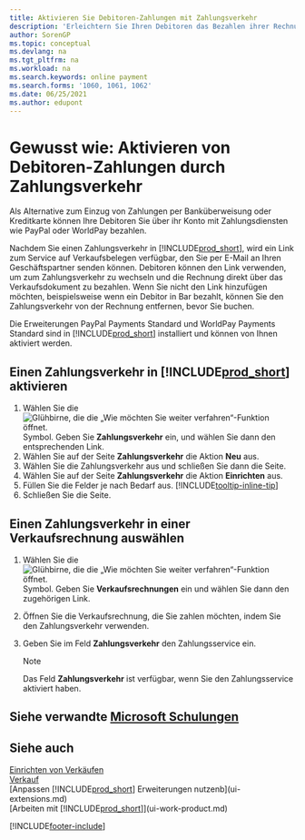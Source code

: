 ```yaml
---
title: Aktivieren Sie Debitoren-Zahlungen mit Zahlungsverkehr
description: 'Erleichtern Sie Ihren Debitoren das Bezahlen ihrer Rechnungen, indem Sie Kundenzahlungen über Zahlungsdienste aktivieren.'
author: SorenGP
ms.topic: conceptual
ms.devlang: na
ms.tgt_pltfrm: na
ms.workload: na
ms.search.keywords: online payment
ms.search.forms: '1060, 1061, 1062'
ms.date: 06/25/2021
ms.author: edupont
---
```

# Gewusst wie: Aktivieren von Debitoren-Zahlungen durch Zahlungsverkehr

Als Alternative zum Einzug von Zahlungen per Banküberweisung oder Kreditkarte können Ihre Debitoren Sie über ihr Konto mit Zahlungsdiensten wie PayPal oder WorldPay bezahlen.  

Nachdem Sie einen Zahlungsverkehr in [!INCLUDE[prod_short](includes/prod_short.md)], wird ein Link zum Service auf Verkaufsbelegen verfügbar, den Sie per E-Mail an Ihren Geschäftspartner senden können. Debitoren können den Link verwenden, um zum Zahlungsverkehr zu wechseln und die Rechnung direkt über das Verkaufsdokument zu bezahlen. Wenn Sie nicht den Link hinzufügen möchten, beispielsweise wenn ein Debitor in Bar bezahlt, können Sie den Zahlungsverkehr von der Rechnung entfernen, bevor Sie buchen.  

Die Erweiterungen PayPal Payments Standard und WorldPay Payments Standard sind in [!INCLUDE[prod_short](includes/prod_short.md)] installiert und können von Ihnen aktiviert werden.  

## Einen Zahlungsverkehr in [!INCLUDE[prod_short](includes/prod_short.md)] aktivieren

1. Wählen Sie die ![Glühbirne, die die „Wie möchten Sie weiter verfahren“-Funktion öffnet.](media/ui-search/search_small.png "Tell me-Funktion") Symbol. Geben Sie **Zahlungsverkehr** ein, und wählen Sie dann den entsprechenden Link.  
2. Wählen Sie auf der Seite **Zahlungsverkehr** die Aktion **Neu** aus.  
3. Wählen Sie die Zahlungsverkehr aus und schließen Sie dann die Seite.  
4. Wählen Sie auf der Seite **Zahlungsverkehr** die Aktion **Einrichten** aus.  
5. Füllen Sie die Felder je nach Bedarf aus. [!INCLUDE[tooltip-inline-tip](includes/tooltip-inline-tip_md.md)]  
6. Schließen Sie die Seite.  

## Einen Zahlungsverkehr in einer Verkaufsrechnung auswählen

1. Wählen Sie die ![Glühbirne, die die „Wie möchten Sie weiter verfahren“-Funktion öffnet.](media/ui-search/search_small.png "Tell me-Funktion") Symbol. Geben Sie **Verkaufsrechnungen** ein und wählen Sie dann den zugehörigen Link.  
2. Öffnen Sie die Verkaufsrechnung, die Sie zahlen möchten, indem Sie den Zahlungsverkehr verwenden.  
3. Geben Sie im Feld **Zahlungsverkehr** den Zahlungsservice ein.  

    > [!NOTE]  
    > Das Feld **Zahlungsverkehr** ist verfügbar, wenn Sie den Zahlungsservice aktiviert haben.  

## Siehe verwandte [Microsoft Schulungen](/training/modules/cash-management-dynamics-365-business-central/)

## Siehe auch 

[Einrichten von Verkäufen](sales-setup-sales.md)  
[Verkauf](sales-manage-sales.md)  
[Anpassen [!INCLUDE[prod_short](includes/prod_short.md)] Erweiterungen nutzenb](ui-extensions.md)  
[Arbeiten mit [!INCLUDE[prod_short](includes/prod_short.md)]](ui-work-product.md)  


[!INCLUDE[footer-include](includes/footer-banner.md)]
